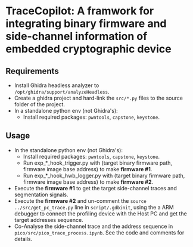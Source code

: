 # TraceCopilot: A framwork for integrating binary firmware and side-channel information of embedded cryptographic device

## Requirements

- Install Ghidra headless analyzer to `/opt/ghidra/support/analyzeHeadless`.
- Create a ghidra project and hard-link the `src/*.py` files to the source folder of the project.
- In a standalone python env (not Ghidra's):
  - Install required packages: `pwntools`, `capstone`, `keystone`.

## Usage

- In the standalone python env (not Ghidra's):
  - Install required packages: `pwntools`, `capstone`, `keystone`.
  - Run exp_\*_hook_trigger.py with (target binary firmware path, firmware image base address) to make **firmware \#1**.
  - Run exp_\*_hook_hwb_logger.py with (target binary firmware path, firmware image base address) to make **firmware \#2**.
- Execute the **firmware \#1** to get the target side-channel traces and segmentation signals.
- Execute the **firmware \#2** and un-comment the `source ../src/get_pc_trace.py` line in `script/.gdbinit`, using the a ARM debugger to connect the profiling device with the Host PC and get the target addresses sequence.
- Co-Analyse the side-channel trace and the address sequence in `pico/src/pico_trace_process.ipynb`. See the code and comments for details.
